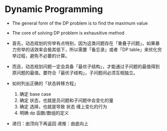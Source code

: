 # Dynamic Programming 

- The general form of the DP problem is to find the maximum value 

- The core of solving DP problem is exhausitive method

- 首先，动态规划的穷举有点特别，因为这类问题存在「重叠子问题」，如果暴力穷举的话效率会极其低下，所以需要「备忘录」或者「DP table」来优化穷举过程，避免不必要的计算。

- 而且，动态规划问题一定会具备「最优子结构」，才能通过子问题的最值得到原问题的最值。要符合「最优子结构」，子问题间必须互相独立。

- 如何列出正确的「状态转移方程」
  1. 确定 base case
  2. 确定 状态，也就是员问题和子问题中会变化的量
  3. 确定 选择，也就是导致 状态 缠上变化的行为
  4. 明确 dp 函数/数组的定义

- 递归：由顶向下再返回 递推：由底向上
